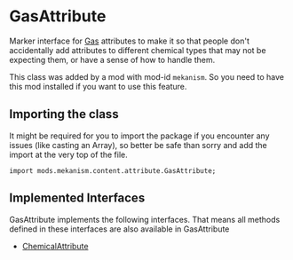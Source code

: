 # GasAttribute

Marker interface for [Gas](/mods/Mekanism/api/chemical/Gas) attributes to make it so that people
don't accidentally add attributes to different chemical types that may not be expecting them, or
have a sense of how to handle them.

This class was added by a mod with mod-id `mekanism`. So you need to have this mod installed if you
want to use this feature.

## Importing the class

It might be required for you to import the package if you encounter any issues (like casting an
Array), so better be safe than sorry and add the import at the very top of the file.

```zenscript
import mods.mekanism.content.attribute.GasAttribute;
```

## Implemented Interfaces

GasAttribute implements the following interfaces. That means all methods defined in these interfaces
are also available in GasAttribute

- [ChemicalAttribute](/mods/Mekanism/content/attribute/ChemicalAttribute)

